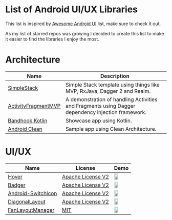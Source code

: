 List of Android UI/UX Libraries
==================

This list is inspired by [Awesome Android UI](https://github.com/wasabeef/awesome-android-ui) list, make sure to check it out.

As my list of starred repos was growing I decided to create this list to make it easier to find the libraries I enjoy the most.

Architecture
======================
Name | Description
--- | --- 
[SimpleStack](https://github.com/Zhuinden/simple-stack/tree/master/simple-stack-example-mvp) | Simple Stack template using things like MVP, RxJava, Dagger 2 and Realm.
[ActivityFragmentMVP](https://github.com/spengilley/ActivityFragmentMVP) | A demonstration of handling Activities and Fragments using Dagger dependency injection framework.
[Bandhook Kotlin](https://github.com/antoniolg/Bandhook-Kotlin) | Showcase app using Kotlin.
[Android Clean](https://github.com/dmilicic/android-clean-sample-app) | Sample app using Clean Architecture.

UI/UX
======================
Name | License | Demo
--- | --- | ---
[Hover](https://github.com/google/hover) | [Apache License V2](https://www.apache.org/licenses/LICENSE-2.0) | <img src="https://raw.githubusercontent.com/matthew-carroll/hover/gh-pages/images/screenrecords/hover-demo-screenrecord.gif" width="49%">
[Badger](https://github.com/volders/Badger) | [Apache License V2](https://www.apache.org/licenses/LICENSE-2.0) | <img src="https://github.com/volders/Badger/blob/master/assets/example.png" width="49%">
[Android-SwitchIcon](https://github.com/zagum/Android-SwitchIcon) | [Apache License V2](https://www.apache.org/licenses/LICENSE-2.0) | <img src="https://github.com/zagum/Android-SwitchIcon/blob/master/art/sample.gif" width="49%">
[DiagonalLayout](https://github.com/florent37/DiagonalLayout) | [Apache License V2](https://www.apache.org/licenses/LICENSE-2.0) | <img src="https://raw.githubusercontent.com/florent37/DiagonalLayout/master/media/sample.gif" width="49%">
[FanLayoutManager](https://github.com/Cleveroad/FanLayoutManager) | [MIT](http://opensource.org/licenses/MIT) | <img src="https://github.com/Cleveroad/FanLayoutManager/blob/master/images/demo_.gif" width="49%">
